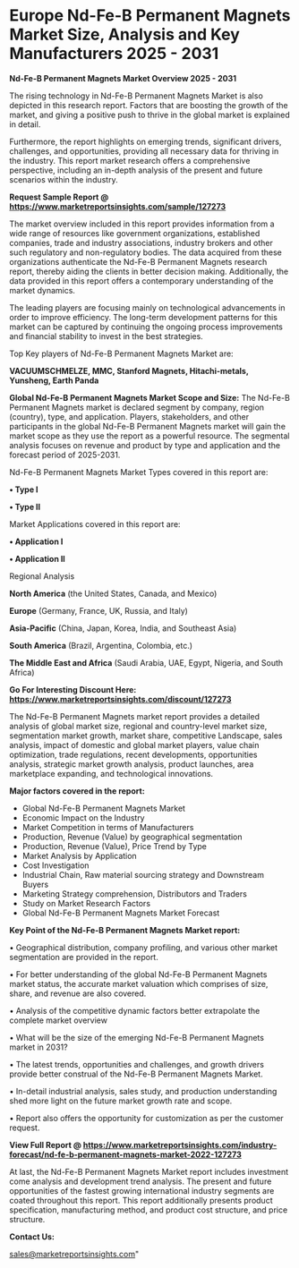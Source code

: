  # Europe Nd-Fe-B Permanent Magnets Market Size, Analysis and Key Manufacturers 2025 - 2031

<Strong> Nd-Fe-B Permanent Magnets Market Overview 2025 - 2031</strong>

The rising technology in Nd-Fe-B Permanent Magnets Market is also depicted in this research report. Factors that are boosting the growth of the market, and giving a positive push to thrive in the global market is explained in detail.

Furthermore, the report highlights on emerging trends, significant drivers, challenges, and opportunities, providing all necessary data for thriving in the industry. This report market research offers a comprehensive perspective, including an in-depth analysis of the present and future scenarios within the industry.

<strong>Request Sample Report @ <a href=https://www.marketreportsinsights.com/sample/127273>https://www.marketreportsinsights.com/sample/127273</a></strong>

The market overview included in this report provides information from a wide range of resources like government organizations, established companies, trade and industry associations, industry brokers and other such regulatory and non-regulatory bodies. The data acquired from these organizations authenticate the Nd-Fe-B Permanent Magnets research report, thereby aiding the clients in better decision making. Additionally, the data provided in this report offers a contemporary understanding of the market dynamics.

The leading players are focusing mainly on technological advancements in order to improve efficiency. The long-term development patterns for this market can be captured by continuing the ongoing process improvements and financial stability to invest in the best strategies.

Top Key players of Nd-Fe-B Permanent Magnets Market are:

<strong>VACUUMSCHMELZE, MMC, Stanford Magnets, Hitachi-metals, Yunsheng, Earth Panda</strong>

<strong><b>Global Nd-Fe-B Permanent Magnets Market Scope and Size:</b></strong>
The Nd-Fe-B Permanent Magnets market is declared segment by company, region (country), type, and application. Players, stakeholders, and other participants in the global Nd-Fe-B Permanent Magnets market will gain the market scope as they use the report as a powerful resource. The segmental analysis focuses on revenue and product by type and application and the forecast period of 2025-2031.

Nd-Fe-B Permanent Magnets Market Types covered in this report are:

<strong>• Type I

• Type II</strong>

Market Applications covered in this report are:

<strong>• Application I

• Application II</strong> 

Regional Analysis

<strong>North America</strong> (the United States, Canada, and Mexico)

<strong>Europe</strong> (Germany, France, UK, Russia, and Italy)

<strong>Asia-Pacific</strong> (China, Japan, Korea, India, and Southeast Asia)

<strong>South America</strong> (Brazil, Argentina, Colombia, etc.)

<strong>The Middle East and Africa</strong> (Saudi Arabia, UAE, Egypt, Nigeria, and South Africa)

<strong>Go For Interesting Discount Here: <a href=https://www.marketreportsinsights.com/discount/127273>https://www.marketreportsinsights.com/discount/127273</a></strong>

The Nd-Fe-B Permanent Magnets market report provides a detailed analysis of global market size, regional and country-level market size, segmentation market growth, market share, competitive Landscape, sales analysis, impact of domestic and global market players, value chain optimization, trade regulations, recent developments, opportunities analysis, strategic market growth analysis, product launches, area marketplace expanding, and technological innovations.

<strong><b>Major factors covered in the report:</b></strong>
<ul>
  <li>Global Nd-Fe-B Permanent Magnets Market </li>
  <li>Economic Impact on the Industry</li>
  <li>Market Competition in terms of Manufacturers</li>
  <li>Production, Revenue (Value) by geographical segmentation</li>
  <li>Production, Revenue (Value), Price Trend by Type</li>
  <li>Market Analysis by Application</li>
  <li>Cost Investigation</li>
  <li>Industrial Chain, Raw material sourcing strategy and Downstream Buyers</li>
  <li>Marketing Strategy comprehension, Distributors and Traders</li>
  <li>Study on Market Research Factors</li>
  <li>Global Nd-Fe-B Permanent Magnets Market Forecast</li>
</ul>

<strong><b>Key Point of the Nd-Fe-B Permanent Magnets Market report:</b></strong>

• Geographical distribution, company profiling, and various other market segmentation are provided in the report.

• For better understanding of the global Nd-Fe-B Permanent Magnets market status, the accurate market valuation which comprises of size, share, and revenue are also covered.

• Analysis of the competitive dynamic factors better extrapolate the complete market overview

• What will be the size of the emerging Nd-Fe-B Permanent Magnets market in 2031?

• The latest trends, opportunities and challenges, and growth drivers provide better construal of the Nd-Fe-B Permanent Magnets Market.

• In-detail industrial analysis, sales study, and production understanding shed more light on the future market growth rate and scope.

• Report also offers the opportunity for customization as per the customer request.

<strong><b>View Full Report @ <a href=https://www.marketreportsinsights.com/industry-forecast/nd-fe-b-permanent-magnets-market-2022-127273>https://www.marketreportsinsights.com/industry-forecast/nd-fe-b-permanent-magnets-market-2022-127273</a></b></strong>


At last, the Nd-Fe-B Permanent Magnets Market report includes investment come analysis and development trend analysis. The present and future opportunities of the fastest growing international industry segments are coated throughout this report. This report additionally presents product specification, manufacturing method, and product cost structure, and price structure.

<strong>Contact Us:</strong>

sales@marketreportsinsights.com"

